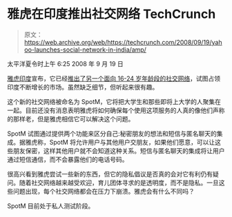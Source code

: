 # 雅虎在印度推出社交网络 TechCrunch

> 原文：<https://web.archive.org/web/https://techcrunch.com/2008/09/19/yahoo-launches-social-network-in-india/amp/>

太平洋夏令时上午 6:25 2008 年 9 月 19 日

<amp-anim src="https://web.archive.org/web/20230130222713im_/https://techcrunch.com/wp-content/uploads/2008/09/spot_m_logo_beta.gif" alt="Spotm" class="shot amp-wp-enforced-sizes i-amphtml-layout-intrinsic i-amphtml-layout-size-defined" layout="intrinsic" i-amphtml-layout="intrinsic"><i-amphtml-sizer class="i-amphtml-sizer"></i-amphtml-sizer></amp-anim>

[雅虎印度](https://web.archive.org/web/20230130222713/http://in.yahoo.com/)宣布，它已经[推出了另一个面向 16-24 岁年龄段的社交网络](https://web.archive.org/web/20230130222713/http://techcrunch.com/2008/08/28/yahoo-shuts-down-mash-0-4-on-social-networking/)，试图占领印度不断增长的市场。虽然缺乏细节，但听起来很有趣。

这个新的社交网络被命名为 SpotM，它将把大学生和那些即将上大学的人聚集在一起。目前还没有消息表明雅虎将如何确保每个使用这项服务的人真的像他们声称的那样老，但是雅虎相信它可以解决这个问题。

SpotM 试图通过提供两个功能来区分自己:秘密朋友的想法和短信与匿名聊天的集成。据雅虎称，SpotM 将允许用户与其他用户交朋友，如果他们愿意，可以让这些朋友保密，这样其他用户就不会知道这种关系。短信与匿名聊天的集成将让用户通过短信通信，而不会暴露他们的电话号码。

很高兴看到雅虎尝试一些新的东西，但它的隐私倡议是否真的会对它有利仍有疑问。随着社交网络越来越受欢迎，育儿团体寻求的是透明度，而不是隐私。一旦这些问题出现，每个社交网络都会在压力下崩溃。雅虎会有什么不同吗？

SpotM 目前处于私人测试阶段。

<amp-analytics data-credentials="include" class="i-amphtml-layout-fixed i-amphtml-layout-size-defined" i-amphtml-layout="fixed"></amp-analytics>
